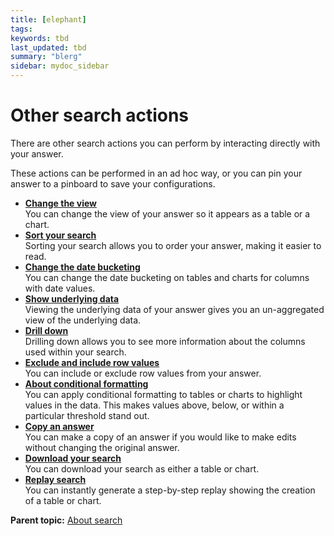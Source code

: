 ```yaml
---
title: [elephant]
tags: 
keywords: tbd
last_updated: tbd
summary: "blerg"
sidebar: mydoc_sidebar
---
```

# Other search actions

There are other search actions you can perform by interacting directly with your answer.

These actions can be performed in an ad hoc way, or you can pin your answer to a pinboard to save your configurations.

-   **[Change the view](../../pages/complex_searches/change_the_view.html)**  
You can change the view of your answer so it appears as a table or a chart.
-   **[Sort your search](../../pages/complex_searches/sort_your_search.html)**  
Sorting your search allows you to order your answer, making it easier to read.
-   **[Change the date bucketing](../../pages/end_user_guide/end_user_search/change_the_date_bucketing.html)**  
You can change the date bucketing on tables and charts for columns with date values.
-   **[Show underlying data](../../pages/complex_searches/show_underlying_data.html)**  
Viewing the underlying data of your answer gives you an un-aggregated view of the underlying data.
-   **[Drill down](../../pages/complex_searches/drill_down.html)**  
Drilling down allows you to see more information about the columns used within your search.
-   **[Exclude and include row values](../../pages/end_user_guide/end_user_search/exclude_and_include_row_values.html)**  
You can include or exclude row values from your answer.
-   **[About conditional formatting](../../pages/end_user_guide/end_user_search/about_conditional_formatting.html)**  
You can apply conditional formatting to tables or charts to highlight values in the data. This makes values above, below, or within a particular threshold stand out.
-   **[Copy an answer](../../pages/end_user_guide/end_user_search/make_a_copy_of_an_answer.html)**  
You can make a copy of an answer if you would like to make edits without changing the original answer.
-   **[Download your search](../../pages/complex_searches/download_your_search.html)**  
You can download your search as either a table or chart.
-   **[Replay search](../../pages/end_user_guide/end_user_search/replay_search.html)**  
You can instantly generate a step-by-step replay showing the creation of a table or chart.

**Parent topic:** [About search](../../pages/end_user_guide/end_user_search/search.html)

